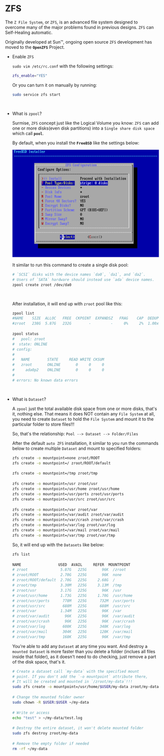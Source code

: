 # ZFS

The `Z File System`, or `ZFS`, is an advanced file system designed to overcome 
many of the major problems found in previous designs. `ZFS` can Self-Healing 
automatic.

Originally developed at Sun™, ongoing open source `ZFS` development has moved to
the **`OpenZFS`** Project.

- Enable `ZFS`

    `sudo vim /etc/rc.conf` with the following settings:

    ```bash
    zfs_enable="YES"
    ```

    Or you can turn it on manually by running: 

    ```bash
    sudo service zfs start
    ```

</br>

- What is `zpool`?

    Surmise, `ZFS` concept just like the Logical Volume you know: `ZFS` can add one 
    or more disks(even disk partitions) into a `Single share disk space` which call 
    **`pool`**.

    By default, when you install the **`FreeBSD`** like the settings below:

    ![install-10.png](./images/install-10.png)

    It similar to run this command to create a single disk pool:

    ```bash
    # `SCSI` disks with the device names `da0`, `da1`, and `da2`. 
    # Users of `SATA` hardware should instead use `ada` device names.
    zpool create zroot /dev/da0
    ```

    </br>

    After installation, it will end up with `zroot` pool like this:

    ```bash
    zpool list
    #NAME    SIZE  ALLOC   FREE  CKPOINT  EXPANDSZ   FRAG    CAP  DEDUP    HEALTH  ALTROOT
    #zroot   238G  5.87G   232G        -         -     0%     2%  1.00x    ONLINE  -

    zpool status
    #   pool: zroot
    #  state: ONLINE
    # config:
    # 
    # 	NAME        STATE     READ WRITE CKSUM
    # 	zroot       ONLINE       0     0     0
    # 	  ada0p2    ONLINE       0     0     0
    # 
    # errors: No known data errors
    ```

</br>

- What is `Dataset`?

    A `zpool` just the total available disk space from one or more disks, 
    that's it, nothing else. That means it does NOT contain any `File System`
    at all, you need to create `Dataset` to hold the `File System` and mount
    it to the particular folder to store files!!!

    So, that's the relationship: `Pool --> Dataset --> Folder/Files`

    After the default `auto ZFS` installation, it similar to you run the commands
    below to create multiple `Dataset` and mount to specified folders:

    ```bash
    zfs create -o mountpoint=none zroot/ROOT
    zfs create -o mountpoint=/ zroot/ROOT/default

    zfs create -o mountpoint=/tmp zroot/tmp

    zfs create -o mountpoint=/usr zroot/usr
    zfs create -o mountpoint=/usr/home zroot/usr/home
    zfs create -o mountpoint=/usr/ports zroot/usr/ports
    zfs create -o mountpoint=/usr/src zroot/usr/src

    zfs create -o mountpoint=/var zroot/var
    zfs create -o mountpoint=/var/audit zroot/var/audit
    zfs create -o mountpoint=/var/crash zroot/var/crash
    zfs create -o mountpoint=/var/log zroot/var/log
    zfs create -o mountpoint=/var/mail zroot/var/mail
    zfs create -o mountpoint=/var/tmp zroot/var/tmp
    ```

    So, it will end up with the `Datasets` like below:

    ```bash
    zfs list

    NAME                 USED  AVAIL     REFER  MOUNTPOINT
    # zroot               5.87G   225G       96K  /zroot
    # zroot/ROOT          2.70G   225G       96K  none
    # zroot/ROOT/default  2.70G   225G     2.68G  /
    # zroot/tmp           3.30M   225G     3.13M  /tmp
    # zroot/usr           3.17G   225G       96K  /usr
    # zroot/usr/home      1.73G   225G     1.70G  /usr/home
    # zroot/usr/ports      778M   225G      732M  /usr/ports
    # zroot/usr/src        688M   225G      688M  /usr/src
    # zroot/var           1.34M   225G       96K  /var
    # zroot/var/audit       96K   225G       96K  /var/audit
    # zroot/var/crash       96K   225G       96K  /var/crash
    # zroot/var/log        608K   225G      348K  /var/log
    # zroot/var/mail       304K   225G      128K  /var/mail
    # zroot/var/tmp        168K   225G       96K  /var/tmp
    ```

    You're able to add any `Dataset` at any time you want. And destroy a 
    `mounted Dataset` is more faster than you delete a folder (inclues all
    files inside that folder), as it doesn't need to do checking, just
    remove a part of the disk space, that's it.

    ```bash
    # Create a dataset call `my-data` with the specified mount
    # point. If you don't add the `-o mountpoint` attribute there,
    # It will be created and mounted in `/zroot/my-data`!!!
    sudo zfs create -o mountpoint=/usr/home/$USER/my-data zroot/my-data

    # Change the mounted folder owner
    sudo chown -R $USER:$USER ~/my-data

    # Write or access 
    echo "test" > ~/my-data/test.log

    # Destroy the entire dataset, it won't delete mounted folder
    sudo zfs destroy zroot/my-data

    # Remove the empty folder if needed
    rm -rf ~/my-data
    ```
